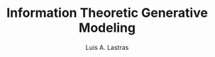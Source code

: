 ---
paperId: 31
author: Luis A. Lastras
publicationauthor: Lastras, L. A. 
title: Information Theoretic Generative Modeling
pdf: --
poster: --
alt: --
type: Poster
topic: Machine Learning Methods
link: --
conference: neurips
year: 2018
tags: neurips-2018
location: Montreal, Canada
---